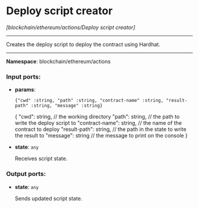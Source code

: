 # Deploy script creator

_[blockchain/ethereum/actions/Deploy script creator]_

---

Creates the deploy script to deploy the contract using Hardhat.

---

__Namespace__: blockchain/ethereum/actions

### Input ports:

* __params__: 
    ```
    {"cwd" :string, "path" :string, "contract-name" :string, "result-path" :string, "message" :string}
    ```

    {
      "cwd": string, // the working directory
      "path": string, // the path to write the deploy script to
      "contract-name": string, // the name of the contract to deploy
      "result-path": string, // the path in the state to write the result to
      "message": string // the message to print on the console
    }


* __state__: ` any `

    Receives script state.

### Output ports:

* __state__: ` any `

    Sends updated script state.

